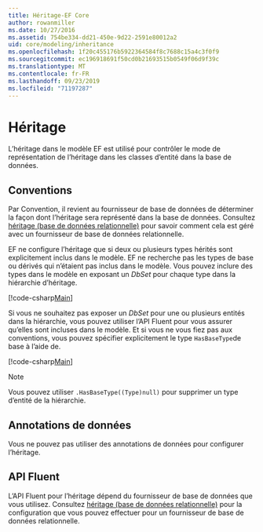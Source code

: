 ```yaml
---
title: Héritage-EF Core
author: rowanmiller
ms.date: 10/27/2016
ms.assetid: 754be334-dd21-450e-9d22-2591e80012a2
uid: core/modeling/inheritance
ms.openlocfilehash: 1f20c455176b5922364584f8c7688c15a4c3f0f9
ms.sourcegitcommit: ec196918691f50cd0b21693515b0549f06d9f39c
ms.translationtype: MT
ms.contentlocale: fr-FR
ms.lasthandoff: 09/23/2019
ms.locfileid: "71197287"
---
```

# <a name="inheritance"></a>Héritage

L’héritage dans le modèle EF est utilisé pour contrôler le mode de représentation de l’héritage dans les classes d’entité dans la base de données.

## <a name="conventions"></a>Conventions

Par Convention, il revient au fournisseur de base de données de déterminer la façon dont l’héritage sera représenté dans la base de données. Consultez [héritage (base de données relationnelle)](relational/inheritance.md) pour savoir comment cela est géré avec un fournisseur de base de données relationnelle.

EF ne configure l’héritage que si deux ou plusieurs types hérités sont explicitement inclus dans le modèle. EF ne recherche pas les types de base ou dérivés qui n’étaient pas inclus dans le modèle. Vous pouvez inclure des types dans le modèle en exposant un *DbSet<TEntity>*  pour chaque type dans la hiérarchie d’héritage.

[!code-csharp[Main](../../../samples/core/Modeling/Conventions/InheritanceDbSets.cs?highlight=3-4&name=Model)]

Si vous ne souhaitez pas exposer un *DbSet<TEntity>*  pour une ou plusieurs entités dans la hiérarchie, vous pouvez utiliser l’API Fluent pour vous assurer qu’elles sont incluses dans le modèle.
Et si vous ne vous fiez pas aux conventions, vous pouvez spécifier explicitement le type `HasBaseType`de base à l’aide de.

[!code-csharp[Main](../../../samples/core/Modeling/Conventions/InheritanceModelBuilder.cs?highlight=7&name=Context)]

> [!NOTE]
> Vous pouvez utiliser `.HasBaseType((Type)null)` pour supprimer un type d’entité de la hiérarchie.

## <a name="data-annotations"></a>Annotations de données

Vous ne pouvez pas utiliser des annotations de données pour configurer l’héritage.

## <a name="fluent-api"></a>API Fluent

L’API Fluent pour l’héritage dépend du fournisseur de base de données que vous utilisez. Consultez [héritage (base de données relationnelle)](relational/inheritance.md) pour la configuration que vous pouvez effectuer pour un fournisseur de base de données relationnelle.
